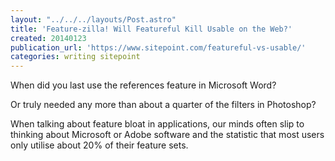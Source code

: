 ```yaml
---
layout: "../../../layouts/Post.astro"
title: 'Feature-zilla! Will Featureful Kill Usable on the Web?'
created: 20140123
publication_url: 'https://www.sitepoint.com/featureful-vs-usable/'
categories: writing sitepoint
---
```


When did you last use the references feature in Microsoft Word?

Or truly needed any more than about a quarter of the filters in Photoshop?

When talking about feature bloat in applications, our minds often slip to thinking about Microsoft or Adobe software and the statistic that most users only utilise about 20% of their feature sets.

